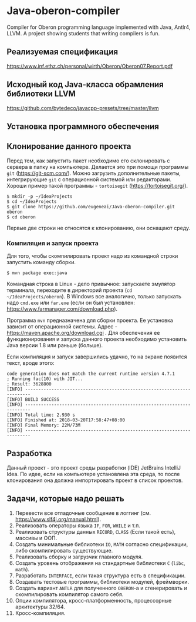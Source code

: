 # Java-oberon-compiler
Compiler for Oberon programming language implemented with Java, Antlr4, LLVM. A project showing students that writing compilers is fun.

## Реализуемая спецификация

https://www.inf.ethz.ch/personal/wirth/Oberon/Oberon07.Report.pdf

## Исходный код Java-класса обрамления библиотеки LLVM

https://github.com/bytedeco/javacpp-presets/tree/master/llvm

## Установка программного обеспечения

## Клонирование данного проекта

Перед тем, как запустить пакет необходимо его склонировать с сервера в папку на компьютере.  Делается это при помощи программы `git` (https://git-scm.com/).  Можно загрузить дополнительные пакеты, интегрирующие `git` с операционной системой или редакторами.  Хороши пример такой программы - `tortoisegit` (https://tortoisegit.org/).

```shell
$ mkdir -p ~/IdeaProjects
$ cd ~/IdeaProjects
$ git clone https://github.com/eugeneai/Java-oberon-compiler.git oberon
$ cd oberon
```
Первые две строки не относятся к клонированию, они оснащают среду.

### Компиляция и запуск проекта

Для того, чтобы скомпилировать проект надо из командной строки запустить команду сборки.

```shell
$ mvn package exec:java
```

Командная строка в Linux - дело привычное: запускаете эмулятор терминала, переходите в директорий проекта (`cd ~/IdeaProjects/oberon`). В Windows все аналогично, только запускать надо `cmd.exe` или `far.exe` (если он был установлен: https://www.farmanager.com/download.php).

Программа `mvn` предназначена для сборки проекта.  Ее установка зависит от операционной системы.  Адрес - https://maven.apache.org/download.cgi . Для обеспечения ее функционирования и запуска данного проекта необходимо установить Java версии 1.8 или раньше (больше).

Если компиляция и запуск завершились удачно, то на экране появится текст, вроде этого:

```text
code generation does not match the current runtime version 4.7.1
; Running fac(10) with JIT...
; Result: 3628800
[INFO] ------------------------------------------------------------------------
[INFO] BUILD SUCCESS
[INFO] ------------------------------------------------------------------------
[INFO] Total time: 2.930 s
[INFO] Finished at: 2018-03-20T17:58:47+08:00
[INFO] Final Memory: 22M/73M
[INFO] ------------------------------------------------------------------------
```

## Разработка

Данный проект - это проект среды разработки (IDE) JetBrains IntelliJ Idea.  По идее, если на компьютере установлена эта среда, то после клонирования она должна импортировать проект в список проектов.

## Задачи, которые надо решать
 1. Перевести все отладочные сообщение в логгинг (см. https://www.slf4j.org/manual.html).
 2. Реализовать операторы языка `IF`, `FOR`, `WHILE` и т.п.
 3. Реализовать структуры данных `RECORD`, `CLASS` (Если такой есть), массивы и ООП.
 4. Создать минимальные библиотеки `IO`, `MATH` согласно спецификации, либо скомпилировать существующие.
 5. Реализовать сборку и загрузчик главного модуля. 
 6. Создать уровень отображения на стандартные библиотеки `C` (`libc`, `math`).
 7. Разработать `INTERFACE`, если такая структура есть в спецификации.
 8. Создавать тестовые программы, библиотеки модулей, фреймворки.
 9. Создать вариант `ANTLR` для полученного `OBERON`-а и сгенерировать и скомпилировать компилятор самого себя.
 10. Опции компилятора, кросс-платформенность, процессорные архитектуры 32/64.
 11. Кросс-компиляция.

